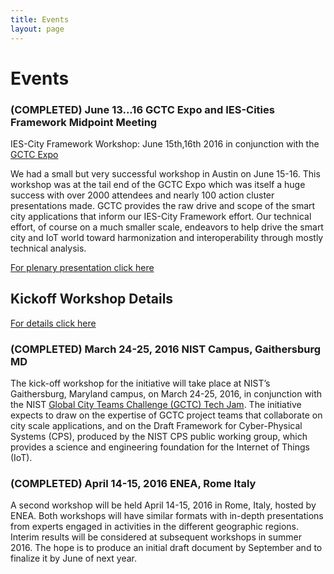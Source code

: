 ```yaml
---
title: Events
layout: page
---
```


# Events

### (COMPLETED) June 13...16 GCTC Expo and IES-Cities Framework Midpoint Meeting

IES-City Framework Workshop: June 15th,16th 2016 in conjunction with the [GCTC Expo](http://www.gctcexpo.org/index.html) 

We had a small but very successful workshop in Austin on June 15-16. This workshop was at the tail end of the GCTC Expo which was itself a huge success with over 2000 attendees and nearly 100 action cluster presentations made. GCTC provides the raw drive and scope of the smart city applications that inform our IES-City Framework effort. Our technical effort, of course on a much smaller scale, endeavors to help drive the smart city and IoT world toward harmonization and interoperability through mostly technical analysis.

[For plenary presentation click here](https://s3.amazonaws.com/nist-sgcps/smartcityframework/files/AustinMidpoint/MartyBurns_IES-CityFrameworkMidpoint_20160615_Final.pptx)


## Kickoff Workshop Details

[For details click here](kickoffworkshops)

### (COMPLETED) March 24-25, 2016 NIST Campus, Gaithersburg MD
The kick-off workshop for the initiative will take place at NIST’s Gaithersburg, Maryland campus, on March 24-25, 2016, in conjunction with the NIST [Global City Teams Challenge (GCTC) Tech Jam](http://www.nist.gov/cps/gctc-tech-jam-and-iot-enabled-smart-city-framework-workshop.cfm). The initiative expects to draw on the expertise of GCTC project teams that collaborate on city scale applications, and on the Draft Framework for Cyber-Physical Systems (CPS), produced by the NIST CPS public working group, which provides a science and engineering foundation for the Internet of Things (IoT).

### (COMPLETED) April 14-15, 2016 ENEA, Rome Italy
A second workshop will be held April 14-15, 2016 in Rome, Italy, hosted by ENEA. Both workshops will have similar formats with in-depth presentations from experts engaged in activities in the different geographic regions. Interim results will be considered at subsequent workshops in summer 2016. The hope is to produce an initial draft document by September and to finalize it by June of next year.


